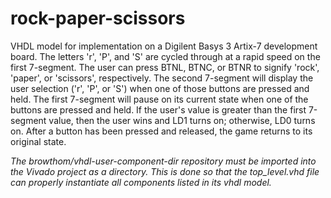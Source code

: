 # rock-paper-scissors
VHDL model for implementation on a Digilent Basys 3 Artix-7 development board. The letters 'r', 'P', and 'S' are cycled through at a rapid speed on the first 7-segment. The user can press BTNL, BTNC, or BTNR to signify 'rock', 'paper', or 'scissors', respectively. The second 7-segment will display the user selection ('r', 'P', or 'S') when one of those buttons are pressed and held. The first 7-segment will pause on its current state when one of the buttons are pressed and held. If the user's value is greater than the first 7-segment value, then the user wins and LD1 turns on; otherwise, LD0 turns on. After a button has been pressed and released, the game returns to its original state.

_The browthom/vhdl-user-component-dir repository must be imported into the Vivado project as a directory. This is done so that the top_level.vhd file can properly instantiate all components listed in its vhdl model._

